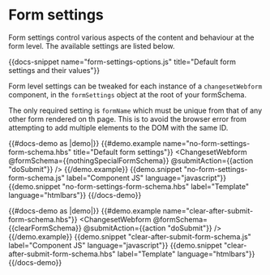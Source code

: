 # Form settings

Form settings control various aspects of the content and behaviour at the form level. The available settings are listed below.

{{docs-snippet name="form-settings-options.js" title="Default form settings and their values"}}

Form level settings can be tweaked for each instance of a `changesetWebform` component, in the `formSettings` object at the root of your formSchema.

The only required setting is `formName` which must be unique from that of any other form rendered on th page. This is to avoid the browser error from attempting to add multiple elements to the DOM with the same ID.

{{#docs-demo as |demo|}}
  {{#demo.example name="no-form-settings-form-schema.hbs" title="Default form settings"}}
    <ChangesetWebform @formSchema={{nothingSpecialFormSchema}} @submitAction={{action "doSubmit"}} />
  {{/demo.example}}
  {{demo.snippet "no-form-settings-form-schema.js" label="Component JS" language="javascript"}}
  {{demo.snippet "no-form-settings-form-schema.hbs" label="Template" language="htmlbars"}}
{{/docs-demo}}



{{#docs-demo as |demo|}}
  {{#demo.example name="clear-after-submit-form-schema.hbs"}}
    <ChangesetWebform @formSchema={{clearFormSchema}} @submitAction={{action "doSubmit"}} />
  {{/demo.example}}
  {{demo.snippet "clear-after-submit-form-schema.js" label="Component JS" language="javascript"}}
  {{demo.snippet "clear-after-submit-form-schema.hbs" label="Template" language="htmlbars"}}
{{/docs-demo}}

